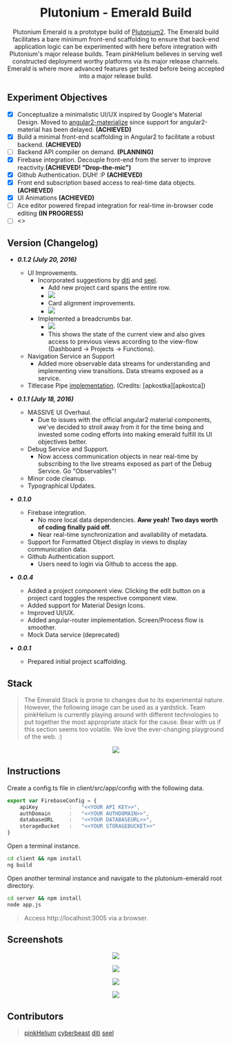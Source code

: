 <p align="center">
  <h1 align="center">Plutonium - Emerald Build</h1>
  <p align="center">Plutonium Emerald is a prototype build of <a href="https://github.com/pinkhelium/plutonium2">Plutonium2</a>. The Emerald build facilitates a bare minimum front-end scaffolding to ensure that back-end application logic can be experimented with here before integration with Plutonium's major release builds. Team pinkHelium believes in serving well constructed deployment worthy platforms via its major release channels. Emerald is where more advanced features get tested before being accepted into a major release build.</p>
</p>

## Experiment Objectives
- [x] Conceptualize a minimalistic UI/UX inspired by Google's Material Design. Moved to [angular2-materialize][angular2-materialize] since support for angular2-material has been delayed. **(ACHIEVED)**
- [x] Build a minimal front-end scaffolding in Angular2 to facilitate a robust backend. **(ACHIEVED)**
- [ ] Backend API compiler on demand. **(PLANNING)**
- [x] Firebase integration. Decouple front-end from the server to improve reactivity.**(ACHIEVED! "Drop-the-mic")**
- [x] Github Authentication. DUH! :P **(ACHIEVED)**
- [x] Front end subscription based access to real-time data objects. **(ACHIEVED)**
- [x] UI Animations **(ACHIEVED)**
- [ ] Ace editor powered firepad integration for real-time in-browser code editing **(IN PROGRESS)**
- [ ] <<ADD MORE>>

## Version (Changelog)
* ***0.1.2 (July 20, 2016)***
    * UI Improvements. 
        * Incorporated suggestions by [diti][diti] and [seel][seel].
            * Add new project card spans the entire row.
            * <img src="https://docs.google.com/drawings/d/1LiCjosl8-NZPTER6Vng3j1SNnmDC3Kxogfzx3QsPekk/pub?w=479&h=107">
            * Card alignment improvements. 
            * <img src="https://docs.google.com/drawings/d/1VQlq0NZrXVq56ZdE_jWIF07TVZAlWrgVFQ374wxEyIM/pub?w=160&h=157">
        * Implemented a breadcrumbs bar.
            * <img src="https://docs.google.com/drawings/d/1AqgEUywUfg-QDhFydZ7vWDm0mxWFr1SPSJ0ENUp46J8/pub?w=253&h=50"> 
            * This shows the state of the current view and also gives access to previous views according to the view-flow (Dashboard -> Projects -> Functions).
    * Navigation Service an Support
        * Added more observable data streams for understanding and implementing view transitions. Data streams exposed as a service.
    * Titlecase Pipe [implementation][apkostka-angular2TitleCase]. (Credits: [apkostka][apkostca])
* ***0.1.1 (July 18, 2016)***
    * MASSIVE UI Overhaul. 
        * Due to issues with the official angular2 material components, we've decided to stroll away from it for the time being and invested some coding efforts into making emerald fulfill its UI objectives better.
    * Debug Service and Support. 
        * Now access communication objects in near real-time by subscribing to the live streams exposed as part of the Debug Service. Go "Observables"!
    * Minor code cleanup.
    * Typographical Updates.
* ***0.1.0***
    * Firebase integration. 
        * No more local data dependencies. **Aww yeah! Two days worth of coding finally paid off.**
        * Near real-time synchronization and availability of metadata.
    * Support for Formatted Object display in views to display communication data.
    * Github Authentication support.
        * Users need to login via Github to access the app.
* ***0.0.4***
    * Added a project component view. Clicking the edit button on a project card toggles the respective component view.
    * Added support for Material Design Icons.
    * Improved UI/UX.
    * Added angular-router implementation. Screen/Process flow is smoother.
    * Mock Data service (deprecated)

* ***0.0.1*** 
    *  Prepared initial project scaffolding.

## Stack
> The Emerald Stack is prone to changes due to its experimental nature. However, the following image can be used as a yardstick. Team pinkHelium is currently playing around with different technologies to put together the most appropriate stack for the cause. Bear with us if this section seems too volatile. We love the ever-changing playground of the web. :)

<p align="center">
    <img src="https://docs.google.com/drawings/d/1yV-FcNkknzPuRIybjUT3yKvG6EuWBVnZgJvsuGoHgD0/pub?w=586&h=451">
</p>

## Instructions
Create a config.ts file in client/src/app/config with the following data.
```ts
export var FirebaseConfig = {
    apiKey          :   "<<YOUR API KEY>>",
    authDomain      :   "<<YOUR AUTHDOMAIN>>",
    databaseURL     :   "<<YOUR DATABASEURL>>",
    storageBucket   :   "<<YOUR STORAGEBUCKET>>"
}
```

Open a terminal instance.
```bash
cd client && npm install
ng build
```

Open another terminal instance and navigate to the plutonium-emerald root directory.
```bash
cd server && npm install
node app.js
```

> Access http://localhost:3005 via a browser.

## Screenshots
<p align="center">
    <img src="https://docs.google.com/drawings/d/1y0nYXMsW79AZaIsOnI_lOoC48wA7HWMTJOUjywd-Mlc/pub?w=480&h=360">
</p>
<p align="center">
    <img src="https://docs.google.com/drawings/d/10CIjGS_2k7ikN0ZakfHgqZea70Kv7D1l_eatAMCXA5Q/pub?w=480&h=360">
</p>
<p align="center">
    <img src="https://docs.google.com/drawings/d/1-Dr7_lePyzfnxhx3lTXRkoIgb0Cu624du4Hlg9XDX9I/pub?w=480&h=360">
</p>
<p align="center">
    <img src="https://docs.google.com/drawings/d/1LH0uUf4allVK2-e3gAt4wZd6J_RSabWvUKh0IMKybaI/pub?w=480&h=360">
</p>

## Contributors
> [pinkHelium][pinkHelium_Members]
> [cyberbeast][cyberbeast]
> [diti][diti]
> [seel][seel]



[pinkHelium_Members]: https://github.com/orgs/pinkhelium/people
[Plutonium2]: https://github.com/pinkhelium/plutonium2
[cyberbeast]: https://github.com/cyberbeast
[seel]: https://github.com/abinavseelan
[diti]: https://github.com/rheaditi
[angular2-materialize]: https://www.npmjs.com/package/angular2-materialize
[apkostka]: https://gist.github.com/apkostka
[apkostka-angular2TitleCase]: https://gist.github.com/apkostka/a42b2f23df033872ae406549ab1a1c2e
